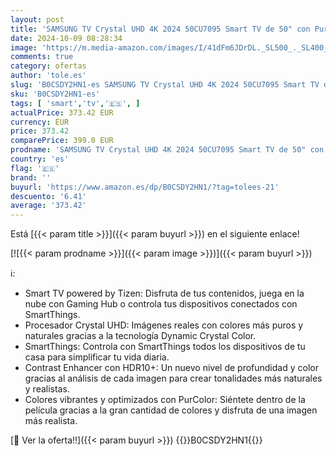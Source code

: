 ```yaml
---
layout: post
title: 'SAMSUNG TV Crystal UHD 4K 2024 50CU7095 Smart TV de 50" con PurColor  Procesador Crystal UHD  SmartThings  Contrast Enhancer con HDR10+ y Smart TV Powered by Tizen'
date: 2024-10-09 08:28:34
image: 'https://m.media-amazon.com/images/I/41dFm6JDrDL._SL500_._SL400_.jpg'
comments: true
category: ofertas
author: 'tole.es'
slug: 'B0CSDY2HN1-es SAMSUNG TV Crystal UHD 4K 2024 50CU7095 Smart TV de 50"...'
sku: 'B0CSDY2HN1-es'
tags: [ 'smart','tv','🇪🇸', ]
actualPrice: 373.42 EUR
currency: EUR
price: 373.42
comparePrice: 399.0 EUR
prodname: 'SAMSUNG TV Crystal UHD 4K 2024 50CU7095 Smart TV de 50" con PurColor  Procesador Crystal UHD  SmartThings  Contrast Enhancer con HDR10+ y Smart TV Powered by Tizen'
country: 'es'
flag: '🇪🇸'
brand: ''
buyurl: 'https://www.amazon.es/dp/B0CSDY2HN1/?tag=tolees-21'
descuento: '6.41'
average: '373.42'
---
```


Está [{{< param title >}}]({{< param buyurl >}}) en el siguiente enlace!

[![{{< param prodname >}}]({{< param image >}})]({{< param buyurl >}})

ℹ️:

- Smart TV powered by Tizen: Disfruta de tus contenidos, juega en la nube con Gaming Hub o controla tus dispositivos conectados con SmartThings.
- Procesador Crystal UHD: Imágenes reales con colores más puros y naturales gracias a la tecnología Dynamic Crystal Color.
- SmartThings: Controla con SmartThings todos los dispositivos de tu casa para simplificar tu vida diaria.
- Contrast Enhancer con HDR10+: Un nuevo nivel de profundidad y color gracias al análisis de cada imagen para crear tonalidades más naturales y realistas.
- Colores vibrantes y optimizados con PurColor: Siéntete dentro de la película gracias a la gran cantidad de colores y disfruta de una imagen más realista.

[🛒 Ver la oferta!!]({{< param buyurl >}})
{{<world>}}B0CSDY2HN1{{</world>}}
